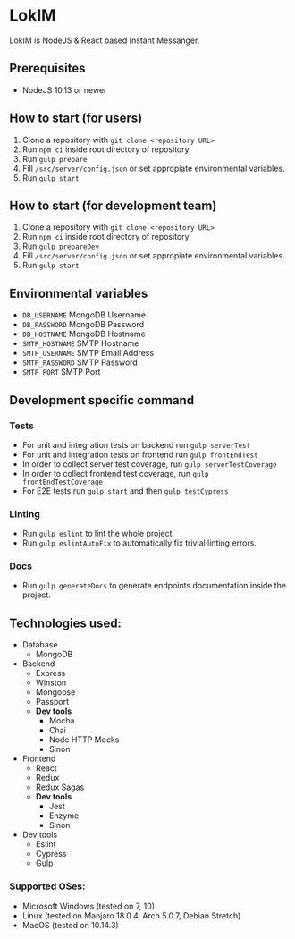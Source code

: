 # LokIM
LokIM is NodeJS & React based Instant Messanger.
## Prerequisites
 - NodeJS 10.13 or newer
## How to start (for users)
 1. Clone a repository with `git clone <repository URL>`
 2. Run `npm ci` inside root directory of repository
 3. Run `gulp prepare`
 4. Fill `/src/server/config.json` or set appropiate environmental variables.
 5. Run `gulp start`
## How to start (for development team)
 1. Clone a repository with `git clone <repository URL>`
 2. Run `npm ci` inside root directory of repository
 2. Run `gulp prepareDev`
 3. Fill `/src/server/config.json` or set appropiate environmental variables.
 4. Run `gulp start`
## Environmental variables
 - `DB_USERNAME` MongoDB Username
 - `DB_PASSWORD` MongoDB Password
 - `DB_HOSTNAME` MongoDB Hostname
 - `SMTP_HOSTNAME` SMTP Hostname
 - `SMTP_USERNAME` SMTP Email Address
 - `SMTP_PASSWORD` SMTP Password
 - `SMTP_PORT` SMTP Port
## Development specific command
### Tests
 - For unit and integration tests on backend run `gulp serverTest`
 - For unit and integration tests on frontend run `gulp frontEndTest`
 - In order to collect server test coverage, run `gulp serverTestCoverage`
 - In order to collect frontend test coverage, run `gulp frontEndTestCoverage`
 - For E2E tests run `gulp start` and then `gulp testCypress`
### Linting
 - Run `gulp eslint` to lint the whole project.
 - Run `gulp eslintAutoFix` to automatically fix trivial linting errors.
### Docs
 - Run `gulp generateDocs` to generate endpoints documentation inside the project.
## Technologies used:
* Database
    * MongoDB
* Backend
	* Express
	* Winston
	* Mongoose
	* Passport
    * **Dev tools**
        * Mocha
        * Chai
        * Node HTTP Mocks
        * Sinon
* Frontend
    * React
    * Redux
    * Redux Sagas
    * **Dev tools**
        * Jest
        * Enzyme
        * Sinon
* Dev tools
    * Eslint
    * Cypress
    * Gulp
### Supported OSes:
* Microsoft Windows (tested on 7, 10)
* Linux (tested on Manjaro 18.0.4, Arch 5.0.7, Debian Stretch)
* MacOS (tested on 10.14.3)